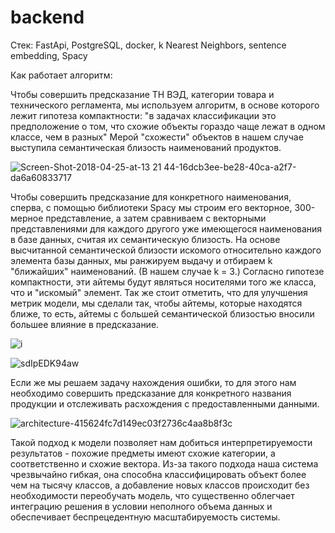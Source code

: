 # backend

Стек: FastApi, PostgreSQL, docker, k Nearest Neighbors, sentence embedding, Spacy

Как работает алгоритм:

Чтобы совершить предсказание ТН ВЭД, категории товара и технического регламента, мы используем алгоритм, в основе которого лежит гипотеза компактности: "в задачах классификации это предположение о том, что схожие объекты гораздо чаще лежат в одном классе, чем в разных"
Мерой "схожести" объектов в нашем случае выступила семантическая близость наименований продуктов.

![Screen-Shot-2018-04-25-at-13 21 44-16dcb3ee-be28-40ca-a2f7-da6a60833717](https://user-images.githubusercontent.com/69757240/179385809-ab5106ea-e156-4cf8-8032-1b27033c8e29.png)

Чтобы совершить предсказание для конкретного наименования, сперва, с помощью библиотеки Spacy мы строим его векторное, 300-мерное представление, а затем сравниваем с векторными представлениями для каждого другого уже имеющегося наименования в базе данных, считая их семантическую близость. На основе высчитанной семантической близости искомого относительно каждого элемента базы данных, мы ранжируем выдачу и отбираем k "ближайших" наименований. (В нашем случае k = 3.) Согласно гипотезе компактности, эти айтемы будут являться носителями того же класса, что и "искомый" элемент. Так же стоит отметить, что для улучшения метрик модели, мы сделали так, чтобы айтемы, которые находятся ближе, то есть, айтемы с большей семантической близостью вносили большее влияние в предсказание.

![i](https://user-images.githubusercontent.com/69757240/179385772-ae52b6ec-0745-475b-9884-2c6fe89d758d.jpeg)

![sdIpEDK94aw](https://user-images.githubusercontent.com/69757240/179385820-1169d3b7-b715-4e05-a778-d499291cd580.jpg)

Если же мы решаем задачу нахождения ошибки, то для этого нам необходимо совершить предсказание для конкретного названия продукции и отслеживать расхождения с предоставленными данными.

![architecture-415624fc7d149ec03f2736c4aa8b8f3c](https://user-images.githubusercontent.com/69757240/179386060-1b3c457d-3b90-41de-a3b6-15f07783aeeb.svg)

Такой подход к модели позволяет нам добиться интерпретируемости результатов - похожие предметы имеют схожие категории, а соответственно и схожие вектора. Из-за такого подхода наша система чрезвычайно гибкая, она способна классифицировать объект более чем на тысячу классов, а добавление новых классов происходит без необходимости переобучать модель, что существенно облегчает интеграцию решения в условии неполного объема данных и обеспечивает беспрецедентную масштабируемость системы. 
